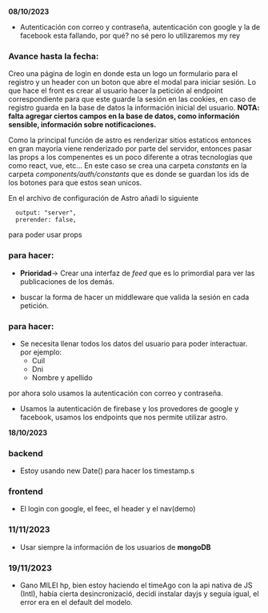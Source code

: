 **08/10/2023**
- Autenticación con correo y contraseña, autenticación con google y la de facebook esta fallando, por qué? no sé pero lo utilizaremos my rey
### Avance hasta la fecha:
Creo una página de login en donde esta un logo un formulario para el registro y un header con un boton que abre el modal para iniciar sesión.
Lo que hace el front es crear al usuario hacer la petición al endpoint correspondiente para que este guarde la sesión en las cookies, en caso de registro guarda en la base de datos la información inicial del
usuario. **NOTA: falta agregar ciertos campos en la base de datos, como información sensible, información sobre notificaciones.** 

Como la principal función de astro es renderizar sitios estaticos entonces en gran mayoría viene renderizado por parte del servidor, entonces pasar las props a los compenentes es un poco diferente
a otras tecnologías que como react, vue, etc... En este caso se crea una carpeta *constants* en la carpeta *components/auth/constants* que es donde se guardan los ids de los botones para que estos sean unicos.

En el archivo de configuración de Astro añadí lo siguiente
```
  output: "server",
  prerender: false,

```
para poder usar props
### para hacer:
- **Prioridad**-> Crear una interfaz de *feed* que es lo primordial para ver las publicaciones de los demás.

- buscar la forma de hacer un middleware que valida la sesión en cada petición.




### para hacer:
- Se necesita llenar todos los datos del usuario para poder interactuar. por ejemplo:
  - Cuil
  - Dni
  - Nombre y apellido

por ahora solo usamos la autenticación con correo y contraseña.

- Usamos la autenticación de firebase y los provedores de google y facebook, usamos los endpoints que nos permite utilizar astro.





**18/10/2023**
### backend
- Estoy usando new Date() para hacer los timestamp.s

### frontend
- El login con google, el feec, el header y el nav(demo)


### 11/11/2023

- Usar siempre la información de los usuarios de **mongoDB**

### 19/11/2023

- Gano MILEI hp, bien estoy haciendo el timeAgo con la api nativa de JS (Intl), había cierta desincronizació, decidí instalar dayjs y seguía igual, el error era en el default del modelo.